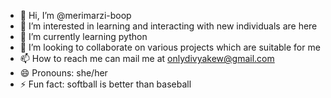 - 👋 Hi, I’m @merimarzi-boop
- 👀 I’m interested in learning and interacting with new individuals are here
- 🌱 I’m currently learning python
- 💞️ I’m looking to collaborate on various projects which are suitable for me
- 📫 How to reach me can mail me at onlydivyakew@gmail.com
- 😄 Pronouns: she/her
- ⚡ Fun fact: softball is better than baseball

<!---
merimarzi-boop/merimarzi-boop is a ✨ special ✨ repository because its `README.md` (this file) appears on your GitHub profile.
You can click the Preview link to take a look at your changes.
--->
